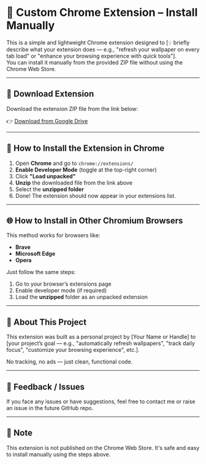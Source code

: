 # 🚀 Custom Chrome Extension – Install Manually

This is a simple and lightweight Chrome extension designed to [💡 briefly describe what your extension does — e.g., "refresh your wallpaper on every tab load" or "enhance your browsing experience with quick tools"].  
You can install it manually from the provided ZIP file without using the Chrome Web Store.

---

## 📂 Download Extension

Download the extension ZIP file from the link below:

👉 [Download from Google Drive](https://drive.google.com/file/d/1vKTeKpG8S-W4GSzCUS9pajTwvnHxHdul/view?usp=sharing)

---

## 🧩 How to Install the Extension in Chrome

1. Open **Chrome** and go to `chrome://extensions/`
2. **Enable Developer Mode** (toggle at the top-right corner)
3. Click **"Load unpacked"**
4. **Unzip** the downloaded file from the link above
5. Select the **unzipped folder**
6. Done! The extension should now appear in your extensions list.

---

## 🌐 How to Install in Other Chromium Browsers

This method works for browsers like:

- **Brave**
- **Microsoft Edge**
- **Opera**

Just follow the same steps:
1. Go to your browser’s extensions page
2. Enable developer mode (if required)
3. Load the **unzipped** folder as an unpacked extension

---

## 📝 About This Project

This extension was built as a personal project by [Your Name or Handle] to [your project’s goal — e.g., "automatically refresh wallpapers", "track daily focus", "customize your browsing experience", etc.].

No tracking, no ads — just clean, functional code.

---



## 💬 Feedback / Issues

If you face any issues or have suggestions, feel free to contact me or raise an issue in the future GitHub repo.

---

## 📌 Note

This extension is not published on the Chrome Web Store. It's safe and easy to install manually using the steps above. 

